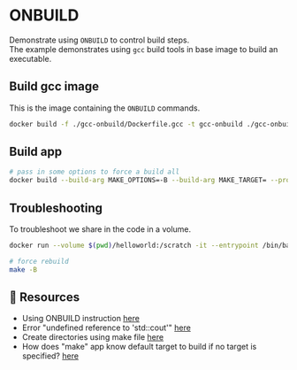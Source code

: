 # ONBUILD

Demonstrate using `ONBUILD` to control build steps.  
The example demonstrates using `gcc` build tools in base image to build an executable.  

## Build gcc image

This is the image containing the `ONBUILD` commands.  

```sh
docker build -f ./gcc-onbuild/Dockerfile.gcc -t gcc-onbuild ./gcc-onbuild   
```

## Build app

```sh
# pass in some options to force a build all
docker build --build-arg MAKE_OPTIONS=-B --build-arg MAKE_TARGET= --progress=plain -f ./helloworld/Dockerfile -t helloworld ./helloworld   
```

## Troubleshooting

To troubleshoot we share in the code in a volume.  

```sh
docker run --volume $(pwd)/helloworld:/scratch -it --entrypoint /bin/bash gcc-onbuild

# force rebuild
make -B
```

## 👀 Resources

* Using ONBUILD instruction [here](https://dockerlabs.collabnix.com/beginners/using-onbuild-images/#:~:text=The%20ONBUILD%20instruction%20adds%20to,instruction%20in%20the%20downstream%20Dockerfile.)  
* Error "undefined reference to 'std::cout'" [here](https://stackoverflow.com/questions/28236870/error-undefined-reference-to-stdcout)  
* Create directories using make file [here](
https://stackoverflow.com/questions/1950926/create-directories-using-make-file)  
* How does "make" app know default target to build if no target is specified? [here](https://stackoverflow.com/questions/2057689/how-does-make-app-know-default-target-to-build-if-no-target-is-specified)  
